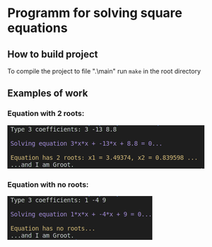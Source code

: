 # Programm for solving square equations

## How to build project

To compile the project to file ".\main" run ``make`` in the root directory

## Examples of work

### Equation with 2 roots:

![Example 1](Figures/Example1.png)

### Equation with no roots:

![Example 2](Figures/Example2.png)
